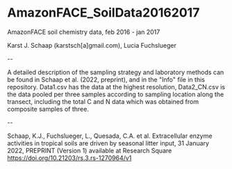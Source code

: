 # AmazonFACE_SoilData20162017
AmazonFACE soil chemistry data, feb 2016 - jan 2017

Karst J. Schaap (karstsch[a]gmail.com), Lucia Fuchslueger

--

A detailed description of the sampling strategy and laboratory methods can be found in Schaap et al. (2022, preprint), and in the "Info" file in this repository. Data1.csv has the data at the highest resolution, Data2_CN.csv is the data pooled per three samples according to sampling location along the transect, including the total C and N data which was obtained from composite samples of three. 

--

Schaap, K.J., Fuchslueger, L., Quesada, C.A. et al. Extracellular enzyme activities in tropical soils are driven by seasonal litter input, 31 January 2022, PREPRINT (Version 1) available at Research Square https://doi.org/10.21203/rs.3.rs-1270964/v1
